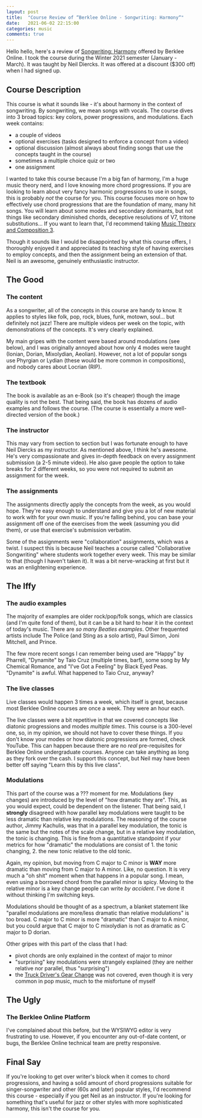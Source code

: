 ```yaml
---
layout: post
title:  "Course Review of “Berklee Online - Songwriting: Harmony“"
date:   2021-06-02 22:15:00
categories: music
comments: true
---
```


Hello hello, here's a review of [Songwriting: Harmony](https://online.berklee.edu/courses/songwriting-harmony) offered by Berklee Online. I took the course during the Winter 2021 semester (January - March). It was taught by Neil Diercks. It was offered at a discount ($300 off) when I had signed up.

## Course Description

This course is what it sounds like - it's about harmony in the context of songwriting. By songwriting, we mean songs with vocals. The course dives into 3 broad topics: key colors, power progressions, and modulations. Each week contains:

- a couple of videos
- optional exercises (tasks designed to enforce a concept from a video)
- optional discussion (almost always about finding songs that use the concepts taught in the course)
- sometimes a multiple choice quiz or two
- one assignment

I wanted to take this course because I'm a big fan of harmony, I'm a huge music theory nerd, and I love knowing more chord progressions. If you are looking to learn about very fancy harmonic progressions to use in songs, this is probably *not* the course for you. This course focuses more on how to effectively use chord progressions that are the foundation of many, many hit songs. You will learn about some modes and secondary dominants, but not things like secondary diminished chords, deceptive resolutions of V7, tritone substitutions... If you want to learn that, I'd recommend taking [Music Theory and Composition 3](https://online.berklee.edu/courses/music-theory-and-composition-3).

Though it sounds like I would be disappointed by what this course offers, I thoroughly enjoyed it and appreciated its teaching style of having exercises to employ concepts, and then the assignment being an extension of that. Neil is an awesome, genuinely enthusiastic instructor.

## The Good

### The content

As a songwriter, all of the concepts in this course are handy to know. It applies to styles like folk, pop, rock, blues, funk, motown, soul... but definitely not jazz! There are multiple videos per week on the topic, with demonstrations of the concepts. It's very clearly explained.

My main gripes with the content were based around modulations (see below), and I was originally annoyed about how only 4 modes were taught (Ionian, Dorian, Mixolydian, Aeolian). However, not a lot of popular songs use Phyrgian or Lydian (these would be more common in compositions), and nobody cares about Locrian (RIP).

### The textbook

The book is available as an e-Book (so it's cheaper) though the image quality is not the best. That being said, the book has dozens of audio examples and follows the course. (The course is essentially a more well-directed version of the book.)

### The instructor

This may vary from section to section but I was fortunate enough to have Neil Diercks as my instructor. As mentioned above, I think he's awesome. He's very compassionate and gives in-depth feedback on every assignment submission (a 2-5 minute video). He also gave people the option to take breaks for 2 different weeks, so you were not required to submit an assignment for the week.

### The assignments

The assignments directly apply the concepts from the week, as you would hope. They're easy enough to understand and give you a lot of new material to work with for your own music. If you're falling behind, you can base your assignment off one of the exercises from the week (assuming you did them), or use that exercise's submission verbatim.

Some of the assignments were "collaboration" assignments, which was a twist. I suspect this is because Neil teaches a course called "Collaborative Songwriting" where students work together every week. This may be similar to that (though I haven't taken it). It was a bit nerve-wracking at first but it was an enlightening experience.

## The Iffy

### The audio examples

The majority of examples are older rock/pop/folk songs, which are classics (and I'm quite fond of them), but it can be a bit hard to hear it in the context of today's music. There are *so many Beatles examples*. Other frequented artists include The Police (and Sting as a solo artist), Paul Simon, Joni Mitchell, and Prince.

The few more recent songs I can remember being used are "Happy" by Pharrell, "Dynamite" by Taio Cruz (multiple times, barf), some song by My Chemical Romance, and "I've Got a Feeling" by Black Eyed Peas. "Dynamite" is awful. What happened to Taio Cruz, anyway?

### The live classes

Live classes would happen 3 times a week, which itself is great, because most Berklee Online courses are once a week. They were an hour each.

The live classes were a bit repetitive in that we covered concepts like diatonic progressions and modes *multiple times*. This course is a 300-level one, so, in my opinion, we should not have to cover these things. If you don't know your modes or how diatonic progressions are formed, check YouTube. This can happen because there are no *real* pre-requisites for Berklee Online undergraduate courses. Anyone can take anything as long as they fork over the cash. I support this concept, but Neil may have been better off saying "Learn this by this live class".

### Modulations

This part of the course was a ??? moment for me. Modulations (key changes) are introduced by the level of "how dramatic they are". This, as you would expect, could be dependent on the listener. That being said, I **strongly** disagreed with how parallel key modulations were taught to be less dramatic than relative key modulations. The reasoning of the course author, Jimmy Kachulis, was that in a parallel key modulation, the tonic is the same but the notes of the scale change, but in a relative key modulation, the tonic is changing. This is fine from a quantitative standpoint if your metrics for how "dramatic" the modulations are consist of 1. the tonic changing, 2. the new tonic relative to the old tonic.

Again, my opinion, but moving from C major to C minor is **WAY** more dramatic than moving from C major to A minor. Like, no question. It is very much a "oh shit" moment when that happens in a popular song. I mean, even using a borrowed chord from the parallel minor is spicy. Moving to the relative minor is a key change people can write *by accident*. I've done it without thinking I'm switching keys.

Modulations should be thought of as a spectrum, a blanket statement like "parallel modulations are more/less dramatic than relative modulations" is too broad. C major to C minor is more "dramatic" than C major to A minor, but you could argue that C major to C mixolydian is not as dramatic as C major to D dorian.

Other gripes with this part of the class that I had:
- pivot chords are only explained in the context of major to minor
- "surprising" key modulations were strangely explained (they are neither relative nor parallel, thus "surprising")
- the [Truck Driver's Gear Change](https://tvtropes.org/pmwiki/pmwiki.php/Main/TruckDriversGearChange) was not covered, even though it is very common in pop music, much to the misfortune of myself

## The Ugly

### The Berklee Online Platform

I've complained about this before, but the WYSIWYG editor is very frustrating to use. However, if you encounter any out-of-date content, or bugs, the Berklee Online technical team are pretty responsive.

## Final Say

If you're looking to get over writer's block when it comes to chord progressions, and having a solid amount of chord progressions suitable for singer-songwriter and other (60s and later) popular styles, I'd recommend this course - especially if you get Neil as an instructor. If you're looking for something that's useful for jazz or other styles with more sophisticated harmony, this isn't the course for you.
